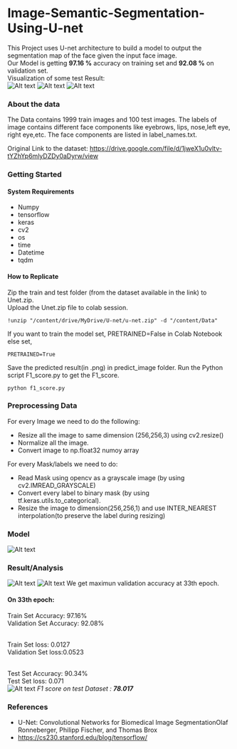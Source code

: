 # Image-Semantic-Segmentation-Using-U-net
This Project uses U-net architecture to build a model to output the segmentation map of the face given the input face image.</br>
Our Model is getting **97.16 %** accuracy on training set and **92.08 %** on validation set.</br>
Visualization of some test Result:</br>
![Alt text](https://github.com/shrey-001/Image-Semantic-Segmentation-Using-U-net/blob/main/test_visualize/test1.png?raw=true "Optional Title")
![Alt text](https://github.com/shrey-001/Image-Semantic-Segmentation-Using-U-net/blob/main/test_visualize/test2.png?raw=true "Optional Title")
![Alt text](https://github.com/shrey-001/Image-Semantic-Segmentation-Using-U-net/blob/main/test_visualize/test3.png?raw=true "Optional Title")
### About the data
The Data contains 1999 train images and 100 test images. The labels of image contains different face components like eyebrows, lips, nose,left eye, right eye,etc.
The face components are listed in label_names.txt.</br>

Original Link to the dataset: https://drive.google.com/file/d/1jweX1u0vltv-tYZhYp6mlyDZDy0aDyrw/view
### Getting Started
####  System Requirements 
* Numpy
* tensorflow
* keras
* cv2
* os
* time
* Datetime
* tqdm
####  How to Replicate
Zip the train and test folder (from the dataset available in the link) to Unet.zip.</br> 
Upload the Unet.zip file to colab session.</br>

```
!unzip "/content/drive/MyDrive/U-net/u-net.zip" -d "/content/Data"
```
If you want to train the model set, PRETRAINED=False in Colab Notebook else set,
```
PRETRAINED=True
```
Save the predicted result(in .png) in predict_image folder.
Run the Python script F1_score.py to get the F1_score.
```
python f1_score.py
```



### Preprocessing Data
For every Image we need to do the following:</br>
* Resize all the image to same dimension (256,256,3) using cv2.resize()
* Normalize all the image.
* Convert image to np.float32 numoy array

For every Mask/labels we need to do:</br>
* Read Mask using opencv as a grayscale image (by using cv2.IMREAD_GRAYSCALE)
* Convert every label to binary mask (by using tf.keras.utils.to_categorical).   
* Resize the image to dimension(256,256,1) and use INTER_NEAREST interpolation(to preserve the label during resizing)
### Model
![Alt text](https://github.com/shrey-001/Image-Semantic-Segmentation-Using-U-net/blob/main/model.png?raw=true "Optional Title")
### Result/Analysis
![Alt text](https://github.com/shrey-001/Image-Semantic-Segmentation-Using-U-net/blob/main/accuracy?raw=true "Optional Title")
![Alt text](https://github.com/shrey-001/Image-Semantic-Segmentation-Using-U-net/blob/main/loss?raw=true "Optional Title")
We get maximun validation accuracy at 33th epoch.</br>
#### On 33th epoch: <br>
Train Set Accuracy: 97.16%</br>
Validation Set Accuracy: 92.08%</br></br>

Train Set loss: 0.0127</br>
Validation Set loss:0.0523</br></br>

Test Set Accuracy: 90.34%</br>
Test Set loss: 0.071</br>
![Alt text](https://github.com/shrey-001/Image-Semantic-Segmentation-Using-U-net/blob/main/f1_score.png?raw=true "Optional Title")
*F1 score on test Dataset : **78.017***
### References
* U-Net: Convolutional Networks for Biomedical Image SegmentationOlaf Ronneberger, Philipp Fischer, and Thomas Brox
* https://cs230.stanford.edu/blog/tensorflow/
